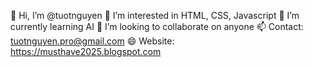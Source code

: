 👋 Hi, I’m @tuotnguyen
👀 I’m interested in HTML, CSS, Javascript
🌱 I’m currently learning AI
💞️ I’m looking to collaborate on anyone
📫 Contact: tuotnguyen.pro@gmail.com
😄 Website: https://musthave2025.blogspot.com
